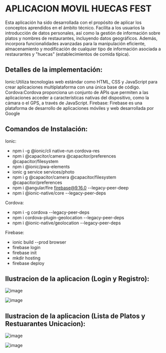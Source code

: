 # APLICACION MOVIL HUECAS FEST

Esta aplicación ha sido desarrollada con el propósito de aplicar los conceptos aprendidos en el ámbito técnico. Facilita a los usuarios
la introducción de datos personales, así como la gestión de información sobre platos y nombres de restaurantes, incluyendo datos geográficos.
Además, incorpora funcionalidades avanzadas para la manipulación eficiente, 
almacenamiento y modificación de cualquier tipo de información asociada a restaurantes y "huecas" (establecimientos de comida típica).

## Detalles de la implementación:
Ionic:Utiliza tecnologías web estándar como HTML, CSS y JavaScript para crear aplicaciones multiplataforma con una única base de código.
Cordova:Cordova proporciona un conjunto de APIs que permiten a las aplicaciones acceder a características nativas del dispositivo, como la cámara o el GPS, a través de JavaScript.
Firebase: Firebase es una plataforma de desarrollo de aplicaciones móviles y web desarrollada por Google

## Comandos de Instalación:
Ionic: 
- npm i -g @ionic/cli native-run cordova-res
- npm i @capacitor/camera @capacitor/preferences @capacitor/filesystem
- npm i @ionic/pwa-elements
- ionic g service  services/photo
- npm i g @capacitor/camera @capacitor/filesystem @capacitor/preferences
- npm i @angular/fire firebase@9.16.0 --legacy-peer-deep
- npm i @ionic-native/core --legacy-peer-deps
  
Cordova:
- npm i -g cordova --legacy-peer-deps
- npm i cordova-plugin-geolocation --legacy-peer-deps
- npm i @ionic-native/geolocation --legacy-peer-deps

Firebase:
- ionic build --prod browser
- firebase login
- firebase init
- mkdir hosting 
- firebase deploy
## Ilustracion de la aplicacion (Login y Registro):

![image](https://github.com/MelaniMolina/rest-food/assets/113868310/2a9fd7ae-f259-4cec-9420-e0e6f15d36e4)

![image](https://github.com/MelaniMolina/rest-food/assets/113868310/384bba58-6b62-4c7f-b6bc-5c2e0533f55d)

## Ilustracion de la aplicacion (Lista de Platos y Restuarantes Unicacion):
![image](https://github.com/MelaniMolina/rest-food/assets/113868310/ed4c5d27-c5f1-45d9-92a1-efb0461c8d0e)

![image](https://github.com/MelaniMolina/rest-food/assets/113868310/6612c59f-2505-4738-81e1-e5b9c0b8c6f9)




